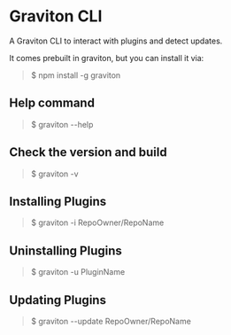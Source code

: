 # Graviton CLI

A Graviton CLI to interact with plugins and detect updates.

It comes prebuilt in graviton, but you can install it via:

> $ npm install -g graviton

## Help command

> $ graviton --help

## Check the version and build

> $ graviton -v


## Installing Plugins

> $ graviton -i RepoOwner/RepoName


## Uninstalling Plugins

> $ graviton -u PluginName

## Updating Plugins

> $ graviton --update RepoOwner/RepoName